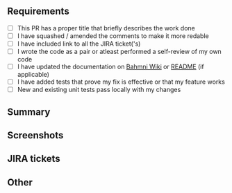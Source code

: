## Requirements

- [ ] This PR has a proper title that briefly describes the work done
- [ ] I have squashed / amended the comments to make it more redable
- [ ] I have included link to all the JIRA ticket('s)
- [ ] I wrote the code as a pair or atleast performed a self-review of my own code
- [ ] I have updated the documentation on [Bahmni Wiki](https://bahmni.atlassian.net/wiki/spaces/BAH/overview) or [README](https://github.com/Bahmni/bahmni-lab-frontend/blob/main/README.md) (if applicable)
- [ ] I have added tests that prove my fix is effective or that my feature works
- [ ] New and existing unit tests pass locally with my changes

## Summary
<!-- Please describe what problems your PR addresses. -->

## Screenshots
<!-- Required if you are making UI changes. -->

## JIRA tickets
<!-- Paste the link to the Jira ticket here if one exists. -->
<!-- https://bahmni.atlassian.net/jira/software/c/projects/BAH/boards/28?selectedIssue=BAH-1394- -->

## Other
<!-- Anything not covered above -->
